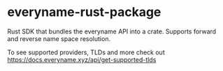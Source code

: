 # everyname-rust-package

Rust SDK that bundles the everyname API into a crate.
Supports forward and reverse name space resolution.

To see supported providers, TLDs and more check out https://docs.everyname.xyz/api/get-supported-tlds
